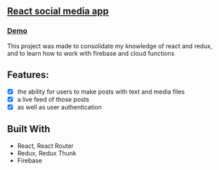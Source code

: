 ## [React social media app](https://hike-app-b2db2.firebaseapp.com/)
### [Demo](https://hike-app-b2db2.firebaseapp.com/)
 
 This project was made to consolidate my knowledge of react and redux, and to learn how to work with firebase and cloud functions
 
 ## Features:

- [x] the ability for users to make posts with text and media files
- [x] a live feed of those posts
- [x] as well as user authentication

## Built With

- React, React Router
- Redux, Redux Thunk
- Firebase
